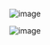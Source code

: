 ![image](https://github.com/Chaiyapa/03376836-OOP-2566-Lab-11/assets/144195729/6d783167-e053-4270-b292-b8ab40d1e477)

![image](https://github.com/Chaiyapa/03376836-OOP-2566-Lab-11/assets/144195729/49357ac3-161e-47b7-838a-afa1000f5c40)
